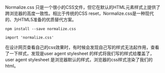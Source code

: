 Normalize.css 只是一个很小的CSS文件，但它在默认的HTML元素样式上提供了跨浏览器的高度一致性。相比于传统的CSS reset，Normalize.css是一种现代的、为HTML5准备的优质替代方案。

    npm install --save normalize.css

    import 'normalize.css'

在设计网页查看自己的css效果时，有时候会发现自己写的样式无法起作用，查看了一下样式，发现是user agent stylesheet 的样式将我们写的样式给覆盖了，user agent stylesheet 是浏览器默认的样式，浏览器的css样式渲染了我们的html。


